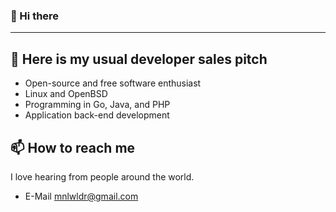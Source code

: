 ### 👋 Hi there 

*******

## 🔭 Here is my usual developer sales pitch

* Open-source and free software enthusiast
* Linux and OpenBSD
* Programming in Go, Java, and PHP
* Application back-end development

## 📫 How to reach me

I love hearing from people around the world.

* E-Mail [mnlwldr@gmail.com](mailto:mnlwldr@gmail.com)
